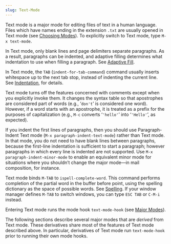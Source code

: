 ```yaml
---
slug: Text-Mode
---
```


Text mode is a major mode for editing files of text in a human language. Files which have names ending in the extension `.txt` are usually opened in Text mode (see [Choosing Modes](Choosing-Modes)). To explicitly switch to Text mode, type `M-x text-mode`.

In Text mode, only blank lines and page delimiters separate paragraphs. As a result, paragraphs can be indented, and adaptive filling determines what indentation to use when filling a paragraph. See [Adaptive Fill](Adaptive-Fill).

In Text mode, the `TAB` (`indent-for-tab-command`) command usually inserts whitespace up to the next tab stop, instead of indenting the current line. See [Indentation](Indentation), for details.

Text mode turns off the features concerned with comments except when you explicitly invoke them. It changes the syntax table so that apostrophes are considered part of words (e.g., ‘`don't`’ is considered one word). However, if a word starts with an apostrophe, it is treated as a prefix for the purposes of capitalization (e.g., `M-c` converts ‘`'hello'`’ into ‘`'Hello'`’, as expected).

If you indent the first lines of paragraphs, then you should use Paragraph-Indent Text mode (`M-x paragraph-indent-text-mode`) rather than Text mode. In that mode, you do not need to have blank lines between paragraphs, because the first-line indentation is sufficient to start a paragraph; however paragraphs in which every line is indented are not supported. Use `M-x paragraph-indent-minor-mode` to enable an equivalent minor mode for situations where you shouldn’t change the major mode—in mail composition, for instance.

Text mode binds `M-TAB` to `ispell-complete-word`. This command performs completion of the partial word in the buffer before point, using the spelling dictionary as the space of possible words. See [Spelling](Spelling). If your window manager defines `M-TAB` to switch windows, you can type `ESC TAB` or `C-M-i` instead.

Entering Text mode runs the mode hook `text-mode-hook` (see [Major Modes](Major-Modes)).

The following sections describe several major modes that are *derived* from Text mode. These derivatives share most of the features of Text mode described above. In particular, derivatives of Text mode run `text-mode-hook` prior to running their own mode hooks.
